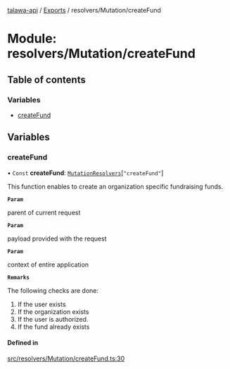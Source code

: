 [talawa-api](../README.md) / [Exports](../modules.md) / resolvers/Mutation/createFund

# Module: resolvers/Mutation/createFund

## Table of contents

### Variables

- [createFund](resolvers_Mutation_createFund.md#createfund)

## Variables

### createFund

• `Const` **createFund**: [`MutationResolvers`](types_generatedGraphQLTypes.md#mutationresolvers)[``"createFund"``]

This function enables to create an organization specific fundraising funds.

**`Param`**

parent of current request

**`Param`**

payload provided with the request

**`Param`**

context of entire application

**`Remarks`**

The following checks are done:
1. If the user exists
2. If the organization exists
3. If the user is authorized.
4. If the fund already exists

#### Defined in

[src/resolvers/Mutation/createFund.ts:30](https://github.com/PalisadoesFoundation/talawa-api/blob/9fa6a1c/src/resolvers/Mutation/createFund.ts#L30)
